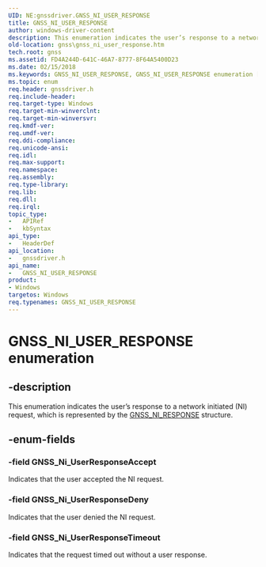 ```yaml
---
UID: NE:gnssdriver.GNSS_NI_USER_RESPONSE
title: GNSS_NI_USER_RESPONSE
author: windows-driver-content
description: This enumeration indicates the user’s response to a network initiated (NI) request, which is represented by the GNSS_NI_RESPONSE structure.
old-location: gnss\gnss_ni_user_response.htm
tech.root: gnss
ms.assetid: FD4A244D-641C-46A7-8777-8F64A5400D23
ms.date: 02/15/2018
ms.keywords: GNSS_NI_USER_RESPONSE, GNSS_NI_USER_RESPONSE enumeration [Sensor Devices], GNSS_Ni_UserResponseAccept, GNSS_Ni_UserResponseDeny, GNSS_Ni_UserResponseTimeout, gnss.gnss_ni_user_response, gnssdriver/GNSS_NI_USER_RESPONSE, gnssdriver/GNSS_Ni_UserResponseAccept, gnssdriver/GNSS_Ni_UserResponseDeny, gnssdriver/GNSS_Ni_UserResponseTimeout
ms.topic: enum
req.header: gnssdriver.h
req.include-header: 
req.target-type: Windows
req.target-min-winverclnt: 
req.target-min-winversvr: 
req.kmdf-ver: 
req.umdf-ver: 
req.ddi-compliance: 
req.unicode-ansi: 
req.idl: 
req.max-support: 
req.namespace: 
req.assembly: 
req.type-library: 
req.lib: 
req.dll: 
req.irql: 
topic_type:
-	APIRef
-	kbSyntax
api_type:
-	HeaderDef
api_location:
-	gnssdriver.h
api_name:
-	GNSS_NI_USER_RESPONSE
product:
- Windows
targetos: Windows
req.typenames: GNSS_NI_USER_RESPONSE
---
```


# GNSS_NI_USER_RESPONSE enumeration


## -description


This enumeration indicates the user’s response to a network initiated (NI) request, which is represented by the <a href="https://msdn.microsoft.com/library/windows/hardware/dn925196">GNSS_NI_RESPONSE</a> structure.


## -enum-fields




### -field GNSS_Ni_UserResponseAccept

Indicates that the user accepted the NI request.


### -field GNSS_Ni_UserResponseDeny

Indicates that the user denied the NI request.


### -field GNSS_Ni_UserResponseTimeout

Indicates that the request timed out without a user response.

